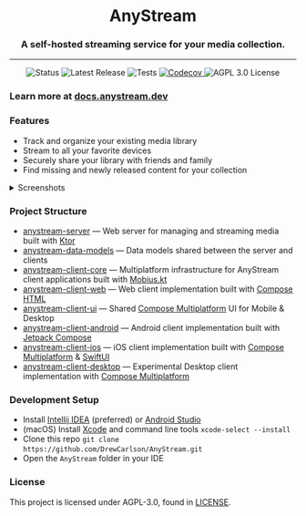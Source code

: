 <h1 align="center">AnyStream</h1>
<h3 align="center">A self-hosted streaming service for your media collection.</h3>

---

<p align="center">
<img alt="Status" src="https://img.shields.io/static/v1?label=status&message=wip&color=red"/>
<a href="https://github.com/drewcarlson/AnyStream/releases/latest" style="text-decoration: none !important;">
<img alt="Latest Release" src="https://img.shields.io/github/v/tag/drewcarlson/anystream?label=release&sort=semver">
</a>
<img alt="Tests" src="https://github.com/DrewCarlson/AnyStream/workflows/Tests/badge.svg"/>
<a href="https://codecov.io/gh/DrewCarlson/AnyStream">
  <img alt="Codecov" src="https://img.shields.io/codecov/c/github/drewcarlson/anystream?token=X4G9RL8QZF">
</a>
<a href="https://raw.githubusercontent.com/DrewCarlson/AnyStream/main/LICENSE" style="text-decoration: none !important;">
<img alt="AGPL 3.0 License" src="https://img.shields.io/github/license/drewcarlson/anystream"/>
</a>
</p>

### Learn more at [docs.anystream.dev](https://docs.anystream.dev)

### Features

- Track and organize your existing media library
- Stream to all your favorite devices
- Securely share your library with friends and family
- Find missing and newly released content for your collection

<details>
<summary>Screenshots</summary>

![](media/screenshot-android-home.png)
![](media/screenshot-web-home.png)

</details>

### Project Structure

- [anystream-server](anystream-server) &mdash; Web server for managing and streaming media built with [Ktor](https://github.com/ktorio/ktor)
- [anystream-data-models](anystream-data-models) &mdash; Data models shared between the server and clients
- [anystream-client-core](anystream-client-core) &mdash; Multiplatform infrastructure for AnyStream client applications built with [Mobius.kt](https://github.com/DrewCarlson/mobius.kt)
- [anystream-client-web](anystream-client-web) &mdash; Web client implementation built with [Compose HTML](https://github.com/JetBrains/compose-multiplatform#libraries)
- [anystream-client-ui](anystream-client-ui) &mdash; Shared [Compose Multiplatform](https://github.com/JetBrains/compose-multiplatform/) UI for Mobile & Desktop
- [anystream-client-android](anystream-client-android) &mdash; Android client implementation built with [Jetpack Compose](https://developer.android.com/jetpack/compose)
- [anystream-client-ios](anystream-client-ios) &mdash; iOS client implementation built with [Compose Multiplatform](https://github.com/JetBrains/compose-multiplatform/) & [SwiftUI](https://developer.apple.com/xcode/swiftui/)
- [anystream-client-desktop](anystream-client-desktop) &mdash; Experimental Desktop client implementation with [Compose Multiplatform](https://github.com/JetBrains/compose-multiplatform/)

### Development Setup

- Install [Intellij IDEA](https://www.jetbrains.com/idea/) (preferred) or [Android Studio](https://developer.android.com/studio/)
- (macOS) Install [Xcode](https://developer.apple.com/xcode/) and command line tools `xcode-select --install`
- Clone this repo `git clone https://github.com/DrewCarlson/AnyStream.git`
- Open the `AnyStream` folder in your IDE

### License

This project is licensed under AGPL-3.0, found in [LICENSE](LICENSE).
